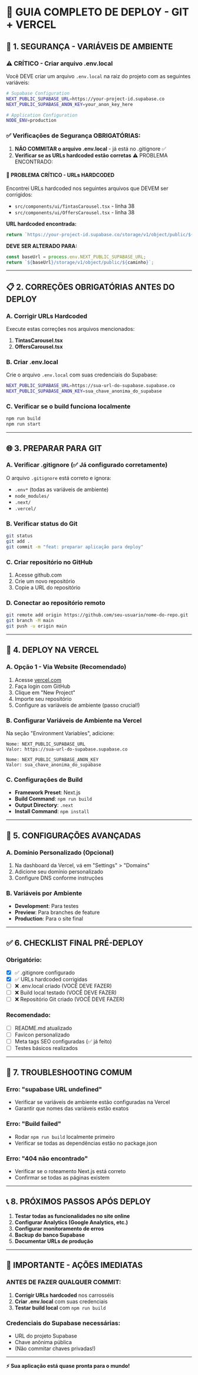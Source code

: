 # 🚀 GUIA COMPLETO DE DEPLOY - GIT + VERCEL

## 🔐 **1. SEGURANÇA - VARIÁVEIS DE AMBIENTE**

### **⚠️ CRÍTICO - Criar arquivo .env.local**

Você DEVE criar um arquivo `.env.local` na raiz do projeto com as seguintes variáveis:

```bash
# Supabase Configuration
NEXT_PUBLIC_SUPABASE_URL=https://your-project-id.supabase.co
NEXT_PUBLIC_SUPABASE_ANON_KEY=your_anon_key_here

# Application Configuration
NODE_ENV=production
```

### **✅ Verificações de Segurança OBRIGATÓRIAS:**

1. **NÃO COMMITAR o arquivo .env.local** - já está no .gitignore ✅
2. **Verificar se as URLs hardcoded estão corretas** ⚠️ PROBLEMA ENCONTRADO:

#### **🚨 PROBLEMA CRÍTICO - URLs HARDCODED**

Encontrei URLs hardcoded nos seguintes arquivos que DEVEM ser corrigidos:

- `src/components/ui/TintasCarousel.tsx` - linha 38
- `src/components/ui/OffersCarousel.tsx` - linha 38

**URL hardcoded encontrada:**

```typescript
return `https://your-project-id.supabase.co/storage/v1/object/public/${caminho}`;
```

**DEVE SER ALTERADO PARA:**

```typescript
const baseUrl = process.env.NEXT_PUBLIC_SUPABASE_URL;
return `${baseUrl}/storage/v1/object/public/${caminho}`;
```

---

## 📋 **2. CORREÇÕES OBRIGATÓRIAS ANTES DO DEPLOY**

### **A. Corrigir URLs Hardcoded**

Execute estas correções nos arquivos mencionados:

1. **TintasCarousel.tsx**
2. **OffersCarousel.tsx**

### **B. Criar .env.local**

Crie o arquivo `.env.local` com suas credenciais do Supabase:

```bash
NEXT_PUBLIC_SUPABASE_URL=https://sua-url-do-supabase.supabase.co
NEXT_PUBLIC_SUPABASE_ANON_KEY=sua_chave_anonima_do_supabase
```

### **C. Verificar se o build funciona localmente**

```bash
npm run build
npm run start
```

---

## 🌐 **3. PREPARAR PARA GIT**

### **A. Verificar .gitignore (✅ Já configurado corretamente)**

O arquivo `.gitignore` está correto e ignora:

- `.env*` (todas as variáveis de ambiente)
- `node_modules/`
- `.next/`
- `.vercel/`

### **B. Verificar status do Git**

```bash
git status
git add .
git commit -m "feat: preparar aplicação para deploy"
```

### **C. Criar repositório no GitHub**

1. Acesse github.com
2. Crie um novo repositório
3. Copie a URL do repositório

### **D. Conectar ao repositório remoto**

```bash
git remote add origin https://github.com/seu-usuario/nome-do-repo.git
git branch -M main
git push -u origin main
```

---

## 🚀 **4. DEPLOY NA VERCEL**

### **A. Opção 1 - Via Website (Recomendado)**

1. Acesse [vercel.com](https://vercel.com)
2. Faça login com GitHub
3. Clique em "New Project"
4. Importe seu repositório
5. Configure as variáveis de ambiente (passo crucial!)

### **B. Configurar Variáveis de Ambiente na Vercel**

Na seção "Environment Variables", adicione:

```
Nome: NEXT_PUBLIC_SUPABASE_URL
Valor: https://sua-url-do-supabase.supabase.co

Nome: NEXT_PUBLIC_SUPABASE_ANON_KEY
Valor: sua_chave_anonima_do_supabase
```

### **C. Configurações de Build**

- **Framework Preset**: Next.js
- **Build Command**: `npm run build`
- **Output Directory**: `.next`
- **Install Command**: `npm install`

---

## 🔧 **5. CONFIGURAÇÕES AVANÇADAS**

### **A. Domínio Personalizado (Opcional)**

1. Na dashboard da Vercel, vá em "Settings" > "Domains"
2. Adicione seu domínio personalizado
3. Configure DNS conforme instruções

### **B. Variáveis por Ambiente**

- **Development**: Para testes
- **Preview**: Para branches de feature
- **Production**: Para o site final

---

## ✅ **6. CHECKLIST FINAL PRÉ-DEPLOY**

### **Obrigatório:**

- [x] ✅ .gitignore configurado
- [x] ✅ URLs hardcoded corrigidas
- [ ] ❌ .env.local criado (VOCÊ DEVE FAZER)
- [ ] ❌ Build local testado (VOCÊ DEVE FAZER)
- [ ] ❌ Repositório Git criado (VOCÊ DEVE FAZER)

### **Recomendado:**

- [ ] README.md atualizado
- [ ] Favicon personalizado
- [ ] Meta tags SEO configuradas (✅ já feito)
- [ ] Testes básicos realizados

---

## 🐛 **7. TROUBLESHOOTING COMUM**

### **Erro: "supabase URL undefined"**

- Verificar se variáveis de ambiente estão configuradas na Vercel
- Garantir que nomes das variáveis estão exatos

### **Erro: "Build failed"**

- Rodar `npm run build` localmente primeiro
- Verificar se todas as dependências estão no package.json

### **Erro: "404 não encontrado"**

- Verificar se o roteamento Next.js está correto
- Confirmar se todas as páginas existem

---

## 📞 **8. PRÓXIMOS PASSOS APÓS DEPLOY**

1. **Testar todas as funcionalidades no site online**
2. **Configurar Analytics (Google Analytics, etc.)**
3. **Configurar monitoramento de erros**
4. **Backup do banco Supabase**
5. **Documentar URLs de produção**

---

## 🚨 **IMPORTANTE - AÇÕES IMEDIATAS**

### **ANTES DE FAZER QUALQUER COMMIT:**

1. **Corrigir URLs hardcoded** nos carrosséis
2. **Criar .env.local** com suas credenciais
3. **Testar build local** com `npm run build`

### **Credenciais do Supabase necessárias:**

- URL do projeto Supabase
- Chave anônima pública
- (Não commitar chaves privadas!)

---

**⚡ Sua aplicação está quase pronta para o mundo!**
